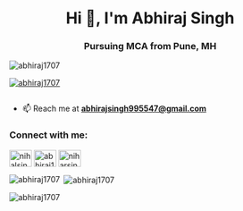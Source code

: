 <h1 align="center">Hi 👋, I'm Abhiraj Singh</h1>
<h3 align="center">Pursuing MCA from Pune, MH</h3>

<p align="left"> <img src="https://komarev.com/ghpvc/?username=abhiraj1707&label=Profile%20views&color=0e75b6&style=flat" alt="abhiraj1707" /> </p>

<p align="left"> <a href="https://github.com/ryo-ma/github-profile-trophy"><img src="https://github-profile-trophy.vercel.app/?username=abhiraj1707" alt="abhiraj1707" /></a> </p>

<p align="left"> <a href="https://twitter.com/" target="blank"><img src="https://img.shields.io/twitter/follow/?logo=twitter&style=for-the-badge" alt="" /></a> </p>

- 📫 Reach me at **abhirajsingh995547@gmail.com**
 


<h3 align="left">Connect with me:</h3>
<p align="left">
<a href="https://twitter.com/nihalsinghbhumi" target="blank"><img align="center" src="https://raw.githubusercontent.com/rahuldkjain/github-profile-readme-generator/master/src/images/icons/Social/twitter.svg" alt="nihalsinghbhumi" height="30" width="40" /></a>
<a href="https://linkedin.com/in/abhiraj1707" target="blank"><img align="center" src="https://raw.githubusercontent.com/rahuldkjain/github-profile-readme-generator/master/src/images/icons/Social/linked-in-alt.svg" alt="abhiraj1707" height="30" width="40" /></a>
<a href="https://instagram.com/17_abhii/" target="blank"><img align="center" src="https://raw.githubusercontent.com/rahuldkjain/github-profile-readme-generator/master/src/images/icons/Social/instagram.svg" alt="niharsinghbhumihar_official" height="30" width="40" /></a>

</p>

<p><img align="left" src="https://github-readme-stats.vercel.app/api/top-langs?username=abhiraj1707&show_icons=true&locale=en&layout=compact" alt="abhiraj1707" /></p>

<p>&nbsp;<img align="center" src="https://github-readme-stats.vercel.app/api?username=abhiraj1707&show_icons=true&locale=en" alt="abhiraj1707" /></p>

<p><img align="center" src="https://github-readme-streak-stats.herokuapp.com/?user=abhiraj1707&" alt="abhiraj1707" /></p>

